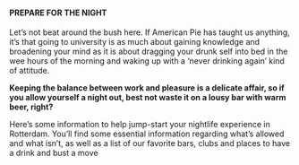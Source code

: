 #### PREPARE FOR THE NIGHT
Let’s not beat around the bush here. If American Pie has taught us anything, it’s that going to university is as much about gaining knowledge and broadening your mind as it is about dragging your drunk self into bed in the wee hours of the morning and waking up with a ‘never drinking again’ kind of attitude.

__Keeping the balance between work and pleasure is a delicate affair, so if you allow yourself a night out, best not waste it on a lousy bar with warm beer, right?__

Here’s some information to help jump-start your nightlife experience in Rotterdam. You’ll find some essential information regarding what’s allowed and
what isn’t, as well as a list of our favorite bars, clubs and places to have a drink and bust a move